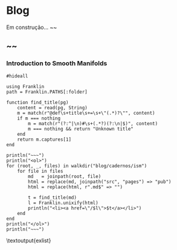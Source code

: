 # Blog 
Em construção... ~~~<i class="twa twa-building-construction"></i>~~~
## ~~~<i class="twa twa-notebook-with-decorative-cover"></i>~~~

### Introduction to Smooth Manifolds
<!-- [Variedades Topológicas](cadernos/ism/variedades-topologicas)\
[Mapas Suaves](cadernos/ism/mapas-suaves)\
[Espaços Tangente](cadernos/ism/espaco-tangente-e-derivadas) -->

```julia:exlist
#hideall

using Franklin
path = Franklin.PATHS[:folder]

function find_title(pg)
    content = read(pg, String)
    m = match(r"@def\s+title\s+=\s+\"(.*)?\"", content)
    if m === nothing
        m = match(r"(?:^|\n)#\s+(.*?)(?:\n|$)", content)
        m === nothing && return "Unknown title"
    end
    return m.captures[1]
end

println("~~~")
println("<ol>")
for (root, _, files) in walkdir("blog/cadernos/ism")
    for file in files
        md   = joinpath(root, file)
        html = replace(md, joinpath("src", "pages") => "pub")
        html = replace(html, r".md$" => "")

        t = find_title(md)
        l = Franklin.unixify(html)
        println("<li><a href=\"/$l\">$t</a></li>")
    end
end
println("</ol>")
println("~~~")
```

\textoutput{exlist}
<!-- 
### Structure and Interpretation of Classical Mechanics

### Fundamentos da Teoria Ergódica -->